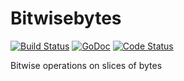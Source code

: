 Bitwisebytes
===========

[![Build Status](https://travis-ci.org/lagarciag/bitwisebytes.svg?branch=master "Travis CI status")](https://travis-ci.org/lagarciag/bitwisebytes)
[![GoDoc](https://godoc.org/github.com/lagarciag/bitwisebytes?status.svg)](https://godoc.org/github.com/lagarciag/bitwisebytes)
[![Code Status](https://goreportcard.com/badge/github.com/lagarciag/bitwisebytes)](https://goreportcard.com/github.com/lagarciag/bitwisebytes)


Bitwise operations on slices of bytes

